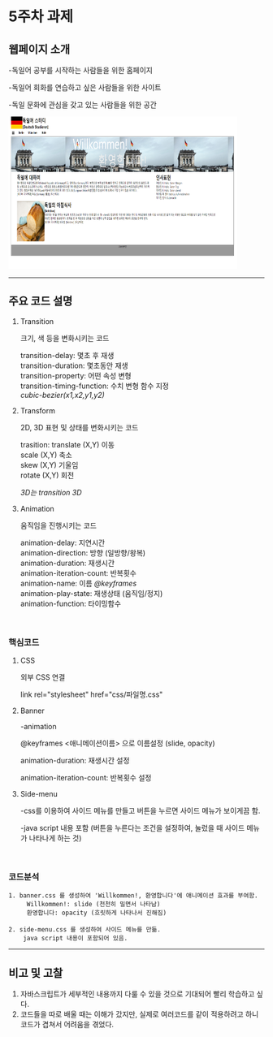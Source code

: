 # 5주차 과제 

## 웹페이지 소개
-독일어 공부를 시작하는 사람들을 위한 홈페이지

-독일어 회화를 연습하고 싶은 사람들을 위한 사이트

-독일 문화에 관심을 갖고 있는 사람들을 위한 공간

<img src="./images/05.png" width="450px" height="300px" title="홈페이지" alt="홈페이지 home 사진"></img><br/>

--------------------------------
## 주요 코드 설명

1. Transition

    크기, 색 등을 변화시키는 코드

    transition-delay: 몇초 후 재생 <br/>
    transition-duration: 몇초동안 재생 <br/>
    transition-property: 어떤 속성 변형 <br/>
    transition-timing-function: 수치 변형 함수 지정 <br/>
         *cubic-bezier(x1,x2,y1,y2)*

2. Transform

    2D, 3D 표현 및 상태를 변화시키는 코드

    trasition: translate (X,Y) 이동 <br/>
               scale (X,Y) 축소 <br/>
               skew (X,Y) 기울임 <br/>
               rotate (X,Y) 회전 <br/>

    *3D는 transition 3D*



3. Animation

    움직임을 진행시키는 코드

    animation-delay: 지연시간 <br/>
    animation-direction: 방향 (일방향/왕복) <br/>
    animation-duration: 재생시간 <br/>
    animation-iteration-count: 반복횟수 <br/>
    animation-name: 이름 *@keyframes* <br/>
    animation-play-state: 재생상태 (움직임/정지) <br/>
    animation-function: 타이밍함수 <br/>


<br/>

### 핵심코드

1. CSS 

    외부 CSS 연결

    link rel="stylesheet" href="css/파일명.css"

2. Banner
    
    -animation

    @keyframes <애니메이션이름> 으로 이름설정 (slide, opacity)

    animation-duration: 재생시간 설정
    
    animation-iteration-count: 반복횟수 설정


3. Side-menu

    -css를 이용하여 사이드 메뉴를 만들고 버튼을 누르면 사이드 메뉴가 보이게끔 함.

    -java script 내용 포함
    (버튼을 누른다는 조건을 설정하여, 눌렀을 때 사이드 메뉴가 나타나게 하는 것)


<br/>

### 코드분석

    1. banner.css 를 생성하여 'Willkommen!, 환영합니다'에 애니메이션 효과를 부여함. 
         Willkommen!: slide (천천히 밀면서 나타남)
         환영합니다: opacity (흐릿하게 나타나서 진해짐)

    2. side-menu.css 를 생성하여 사이드 메뉴를 만듦.
        java script 내용이 포함되어 있음.


-----------------------------------

## 비고 및 고찰
1. 자바스크립트가 세부적인 내용까지 다룰 수 있을 것으로 기대되어 빨리 학습하고 싶다.
2. 코드들을 따로 배울 때는 이해가 갔지만, 실제로 여러코드를 같이 적용하려고 하니 코드가 겹쳐서 어려움을 겪었다.